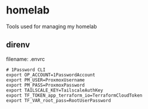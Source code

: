 # homelab

Tools used for managing my homelab

## direnv

filename: .envrc

```shell
# 1Password CLI
export OP_ACCOUNT=1PasswordAccount
export PM_USER=ProxmoxUsername
export PM_PASS=ProxmoxPassword
export TAILSCALE_KEY=TailscaleAuthKey
export TF_TOKEN_app_terraform_io=TerraformCloudToken
export TF_VAR_root_pass=RootUserPassword
```

